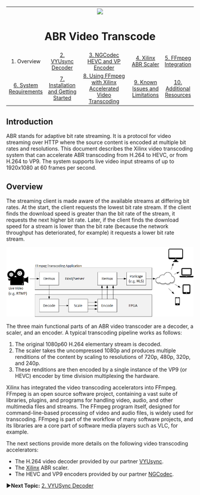 
<table style="width:100%">
  <tr>
    <th width="100%" colspan="6"><img src="https://www.xilinx.com/content/dam/xilinx/imgs/press/media-kits/corporate/xilinx-logo.png" width="30%"/><h1>ABR Video Transcode</h2>
</th>
  </tr>
  <tr>
    <td align="center">1. Overview</td>
    <td align="center"><a href="vyusync-decoder.md">2. VYUsync Decoder</a></td>
    <td align="center"><a href="ngcodec-hevc-vp9-encoder.md">3. NGCodec HEVC and VP Encoder</a></td>
    <td align="center"><a href="xilinx-abr-scaler.md">4. Xilinx ABR Scaler</a></td>
    <td align="center"><a href="ffmpeg-integration.md">5. FFmpeg Integration</a></td>
    </tr>
    <tr>
    <td align="center"><a href="system-requirements.md">6. System Requirements</a></td>
    <td align="center"><a href="installation-and-getting-started.md">7. Installation and Getting Started</a></td>
    <td align="center"><a href="using-ffmpeg-with-xilinx.md">8. Using FFmpeg with Xilinx Accelerated Video Transcoding</a></td>
    <td align="center"><a href="known-issues-limitations.md">9. Known Issues and Limitations</a></td>
    <td align="center"><a href="additional-resources.md">10. Additional Resources</td>
  </tr>
</table>

## Introduction

ABR stands for adaptive bit rate streaming. It is a protocol for video streaming over HTTP where the source content is encoded at multiple bit rates and resolutions. This document describes the Xilinx video transcoding system that can accelerate ABR transcoding from H.264 to HEVC, or from H.264 to VP9. The system supports live video input streams of up to 1920x1080 at 60 frames per second.

## Overview
The streaming client is made aware of the available streams at differing bit rates. At the start, the client requests the lowest bit rate stream. If the client finds the download speed is greater than the bit rate of the stream, it requests the next higher bit rate. Later, if the client finds the download speed for a stream is lower than the bit rate (because the network throughput has deteriorated, for example) it requests a lower bit rate stream.

![](./images/transcode-flow.png)

The three main functional parts of an ABR video transcoder are a decoder, a scaler, and an encoder. A typical transcoding pipeline works as follows:

 1. The original 1080p60 H.264 elementary stream is decoded.
 2. The scaler takes the uncompressed 1080p and produces multiple renditions of the content by scaling to resolutions of 720p, 480p, 320p, and 240p.
 3. These renditions are then encoded by a single instance of the VP9 (or HEVC) encoder by time division multiplexing the hardware.

Xilinx has integrated the video transcoding accelerators into FFmpeg. FFmpeg is an open source software project, containing a vast suite of libraries, plugins, and programs for handling video, audio, and other multimedia files and streams. The FFmpeg program itself, designed for command-line-based processing of video and audio files, is widely used for transcoding. FFmpeg is part of the workflow of many software projects, and its libraries are a core part of software media players such as VLC, for example.

The next sections provide more details on the following video transcoding accelerators:

* The H.264 video decoder provided by our partner [VYUsync](https://www.vyusync.com/).
* The [Xilinx](https://www.xilinx.com/) ABR scaler.
* The HEVC and VP9 encoders provided by our partner [NGCodec](https://ngcodec.com/).

:arrow_forward:**Next Topic:**  [2. VYUSync Decoder](vyusync-decoder.md)
